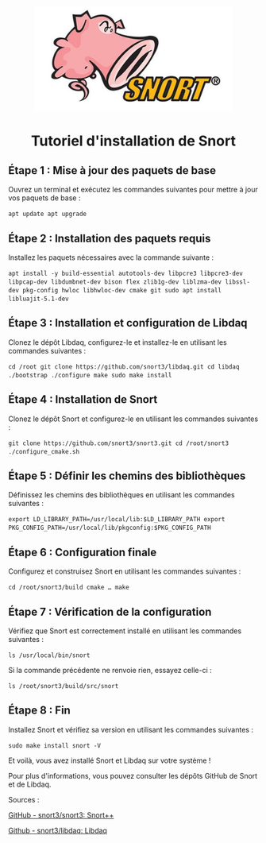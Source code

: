 <p align="center">
    <img src="snort.jpg" alt="PartageRO" style="width: 400px;" />
</p>

# <h1 align="center">Tutoriel d'installation de Snort</h1>

## Étape 1 : Mise à jour des paquets de base
Ouvrez un terminal et exécutez les commandes suivantes pour mettre à jour vos paquets de base :

```apt update apt upgrade```


## Étape 2 : Installation des paquets requis
Installez les paquets nécessaires avec la commande suivante :

```apt install -y build-essential autotools-dev libpcre3 libpcre3-dev libpcap-dev libdumbnet-dev bison flex zlib1g-dev liblzma-dev libssl-dev pkg-config hwloc libhwloc-dev cmake git sudo apt install libluajit-5.1-dev```


## Étape 3 : Installation et configuration de Libdaq
Clonez le dépôt Libdaq, configurez-le et installez-le en utilisant les commandes suivantes :

```cd /root git clone https://github.com/snort3/libdaq.git cd libdaq ./bootstrap ./configure make sudo make install```

## Étape 4 : Installation de Snort
Clonez le dépôt Snort et configurez-le en utilisant les commandes suivantes :

```git clone https://github.com/snort3/snort3.git cd /root/snort3 ./configure_cmake.sh```


## Étape 5 : Définir les chemins des bibliothèques 
Définissez les chemins des bibliothèques en utilisant les commandes suivantes :

```export LD_LIBRARY_PATH=/usr/local/lib:$LD_LIBRARY_PATH export PKG_CONFIG_PATH=/usr/local/lib/pkgconfig:$PKG_CONFIG_PATH```


## Étape 6 : Configuration finale
Configurez et construisez Snort en utilisant les commandes suivantes :

``` cd /root/snort3/build cmake … make ```


## Étape 7 : Vérification de la configuration
Vérifiez que Snort est correctement installé en utilisant les commandes suivantes :

```ls /usr/local/bin/snort```

Si la commande précédente ne renvoie rien, essayez celle-ci :

```ls /root/snort3/build/src/snort```


## Étape 8 : Fin
Installez Snort et vérifiez sa version en utilisant les commandes suivantes :

```sudo make install snort -V```


Et voilà, vous avez installé Snort et Libdaq sur votre système !

Pour plus d'informations, vous pouvez consulter les dépôts GitHub de Snort et de Libdaq.

Sources :

[GitHub - snort3/snort3: Snort++](https://github.com/snort3/snort3)

[Github - snort3/libdaq: Libdaq ](https://github.com/snort3/libdaq)